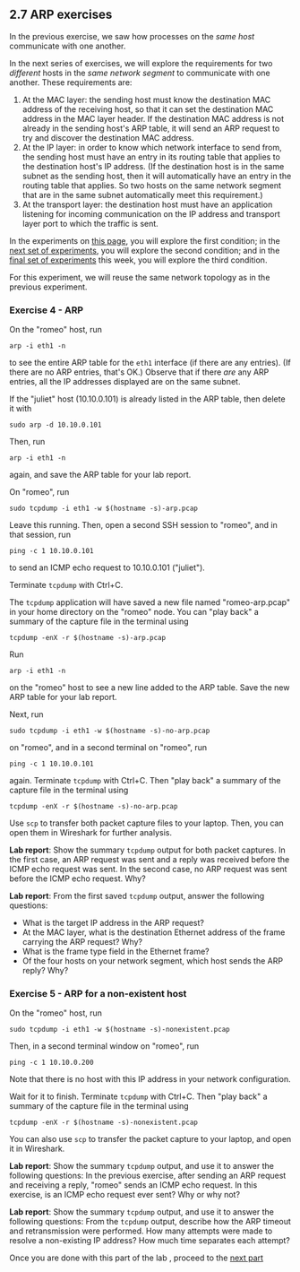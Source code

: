 ## 2.7 ARP exercises

In the previous exercise, we saw how processes on the *same host* communicate with one another.

In the next series of exercises, we will explore the requirements for two *different* hosts in the *same network segment* to communicate with one another. These requirements are:

1. At the MAC layer: the sending host must know the destination MAC address of the receiving host, so that it can set the destination MAC address in the MAC layer header. If the destination MAC address is not already in the sending host's ARP table, it will send an ARP request to try and discover the destination MAC address.
2. At the IP layer: in order to know which network interface to send from, the sending host must have an entry in its routing table that applies to the destination host's IP address. (If the destination host is in the same subnet as the sending host, then it will automatically have an entry in the routing table that applies. So two hosts on the same network segment that are in the same subnet automatically meet this requirement.)
3. At the transport layer: the destination host must have an application listening for incoming communication on the IP address and transport layer port to which the traffic is sent.

In the experiments on [this page](2-7-arp.md), you will explore the first condition; in the [next set of experiments](2-9-ip-subnet.md), you will explore the second condition; and in the [final set of experiments](2-8-icmp.md) this week, you will explore the third condition.

For this experiment, we will reuse the same network topology as in the previous experiment. 

### Exercise 4 - ARP

On the "romeo" host, run

```
arp -i eth1 -n
```

to see the entire ARP table for the `eth1` interface (if there are any entries).  (If there are no ARP entries, that's OK.) Observe that if there *are* any ARP entries, all the IP addresses displayed are on the same subnet.

If the "juliet" host (10.10.0.101) is already listed in the ARP table, then delete it with

```
sudo arp -d 10.10.0.101
```

Then, run 


```
arp -i eth1 -n
```

again, and save the ARP table for your lab report.


On "romeo", run

```
sudo tcpdump -i eth1 -w $(hostname -s)-arp.pcap
```

Leave this running. Then, open a second SSH session to "romeo", and in that session, run

```
ping -c 1 10.10.0.101
```

to send an ICMP echo request to 10.10.0.101 ("juliet").

Terminate `tcpdump` with Ctrl+C. 

The `tcpdump` application will have saved a new file named "romeo-arp.pcap" in your home directory on the "romeo" node. You can "play back" a summary of the capture file in the terminal using


```
tcpdump -enX -r $(hostname -s)-arp.pcap
```


Run 

```
arp -i eth1 -n
```

on the "romeo" host to see a new line added to the ARP table. Save the new ARP table for your lab report.

Next, run

```
sudo tcpdump -i eth1 -w $(hostname -s)-no-arp.pcap
```

on "romeo", and in a second terminal on "romeo", run

```
ping -c 1 10.10.0.101
```

again. Terminate `tcpdump` with Ctrl+C. Then "play back" a summary of the capture file in the terminal using

```
tcpdump -enX -r $(hostname -s)-no-arp.pcap
```


Use `scp` to transfer both packet capture files to your laptop. Then, you can open them in Wireshark for further analysis.


**Lab report**: Show the summary `tcpdump` output for both packet captures. In the first case, an ARP request was sent and a reply was received before the ICMP echo request was sent. In the second case, no ARP request was sent before the ICMP echo request. Why?

**Lab report**: From the first saved `tcpdump` output, answer the following questions:

* What is the target IP address in the ARP request?
* At the MAC layer, what is the destination Ethernet address of the frame carrying the ARP request? Why?
* What is the frame type field in the Ethernet frame?
* Of the four hosts on your network segment, which host sends the ARP reply? Why?

### Exercise 5 - ARP for a non-existent host

On the "romeo" host, run

```
sudo tcpdump -i eth1 -w $(hostname -s)-nonexistent.pcap
```

Then, in a second terminal window on "romeo", run

```
ping -c 1 10.10.0.200
```

Note that there is no host with this IP address in your network configuration.


Wait for it to finish. Terminate `tcpdump` with Ctrl+C. Then "play back" a summary of the capture file in the terminal using

```
tcpdump -enX -r $(hostname -s)-nonexistent.pcap
```

You can also use `scp` to transfer the packet capture to your laptop, and open it in Wireshark.

**Lab report**: Show the summary `tcpdump` output, and use it to answer the following questions: In the previous exercise, after sending an ARP request and receiving a reply, "romeo" sends an ICMP echo request. In this exercise, is an ICMP echo request ever sent? Why or why not?

**Lab report**: Show the summary `tcpdump` output, and use it to answer the following questions: From the `tcpdump` output, describe how the ARP timeout and retransmission were performed. How many attempts were made to resolve a non-existing IP address? How much time separates each attempt?

Once you are done with this part of the lab , proceed to the [next part](2-9-ip-subnet.md)

